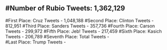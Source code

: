 #Number of Rubio Tweets: 1,362,129
---
#First Place: Cruz Tweets - 1,048,188
#Second Place: Clinton Tweets - 812,951
#Third Place: Sanders Tweets - 357,736
#Fourth Place: Carson Tweets - 299,972
#Fifth Place: Jeb! Tweets - 217,459
#Sixth Place: Kasich Tweets - 206,789
#Seventh Place: Total Tweets -  
#Last Place: Trump Tweets - 

